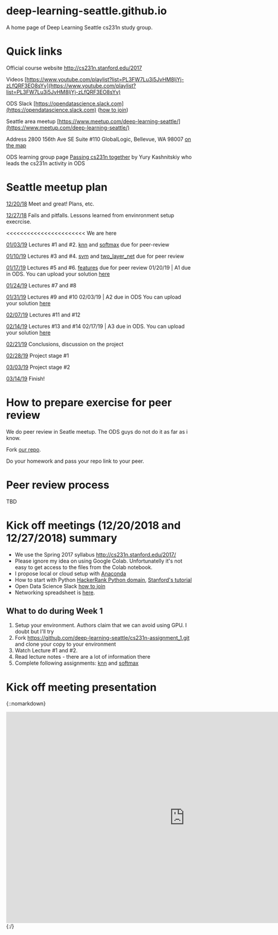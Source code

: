 # deep-learning-seattle.github.io
A home page of Deep Learning Seattle cs231n study group.

# Quick links
Official course website http://cs231n.stanford.edu/2017

Videos [https://www.youtube.com/playlist?list=PL3FW7Lu3i5JvHM8ljYj-zLfQRF3EO8sYv](https://www.youtube.com/playlist?list=PL3FW7Lu3i5JvHM8ljYj-zLfQRF3EO8sYv)

ODS Slack [https://opendatascience.slack.com](https://opendatascience.slack.com) ([how to join](https://www.meetup.com/deep-learning-seattle/events/xpphnqyxqbbc/))

Seattle area meetup [https://www.meetup.com/deep-learning-seattle/](https://www.meetup.com/deep-learning-seattle/)

Address 2800 156th Ave SE Suite #110 GlobalLogic, Bellevue, WA 98007 [on the map](https://goo.gl/maps/ghKiJFQDL7n)

ODS learning group page [Passing cs231n together](https://github.com/Yorko/mlcourse.ai/wiki/Passing-cs231n-together) by Yury Kashnitskiy who leads the cs231n activity in ODS


# Seattle meetup plan
[12/20/18](https://www.meetup.com/deep-learning-seattle/events/xpphnqyxqbbc/) Meet and great! Plans, etc.

[12/27/18](https://www.meetup.com/deep-learning-seattle/events/qlstnqyxqbkc/) Fails and pitfalls. Lessons learned from envinronment setup execrcise.

<<<<<<<<<<<<<<<<<<<<<<< We are here

[01/03/19](https://www.meetup.com/deep-learning-seattle/events/qlstnqyzcbfb/) Lectures #1 and #2. [knn](https://github.com/deep-learning-seattle/cs231n-assignment_1/blob/master/knn.ipynb) and [softmax](https://github.com/deep-learning-seattle/cs231n-assignment_1/blob/master/softmax.ipynb) due for peer-review

[01/10/19](https://www.meetup.com/deep-learning-seattle/events/qlstnqyzcbnb/) Lectures #3 and #4. [svm](https://github.com/deep-learning-seattle/cs231n-assignment_1/blob/master/svm.ipynb) and [two_layer_net](https://github.com/deep-learning-seattle/cs231n-assignment_1/blob/master/two_layer_net.ipynb) due for peer review

[01/17/19](https://www.meetup.com/deep-learning-seattle/events/qlstnqyzcbwb/) Lectures #5 and #6. [features](https://github.com/deep-learning-seattle/cs231n-assignment_1/blob/master/features.ipynb) due for peer review
01/20/19 | A1 due in ODS. You can upload your solution [here](https://www.dropbox.com/request/t7BEfsBO6FsVrVgs7dGf)

[01/24/19](https://www.meetup.com/deep-learning-seattle/events/qlstnqyzcbgc/) Lectures #7 and #8

[01/31/19](https://www.meetup.com/deep-learning-seattle/events/qlstnqyzcbpc/) Lectures #9 and #10
02/03/19 | A2 due in ODS You can upload your solution [here](https://www.dropbox.com/request/SYokh4VUuIpZRFe1bPHM)

[02/07/19](https://www.meetup.com/deep-learning-seattle/events/qlstnqyzdbkb/) Lectures #11 and #12

[02/14/19](https://www.meetup.com/deep-learning-seattle/events/qlstnqyzdbsb/) Lectures #13 and #14
02/17/19 | A3 due in ODS. You can upload your solution [here](https://www.dropbox.com/request/omK1M8XNUH7KvGps3siF)

[02/21/19](https://www.meetup.com/deep-learning-seattle/events/qlstnqyzdbcc/) Conclusions, discussion on the project

[02/28/19](https://www.meetup.com/deep-learning-seattle/events/qlstnqyzdblc/) Project stage #1

[03/03/19](https://www.meetup.com/deep-learning-seattle/events/qlstnqyzfbkb/) Project stage #2

[03/14/19](https://www.meetup.com/deep-learning-seattle/events/qlstnqyzfbsb/) Finish!

# How to prepare exercise for peer review
We do peer review in Seatle meetup. The ODS guys do not do it as far as i know.

Fork [our repo](https://github.com/deep-learning-seattle/cs231n-assignment_1.git).

Do your homework and pass your repo link to your peer.

# Peer review process

TBD

# Kick off meetings (12/20/2018 and 12/27/2018) summary
* We use the Spring 2017 syllabus http://cs231n.stanford.edu/2017/
* Please ignore my idea on using Google Colab. Unfortunatelly it's not easy to get access to the files from the Colab notebook.
* I propose local or cloud setup with [Anaconda](https://www.anaconda.com/)
* How to start with Python [HackerRank Python domain](https://www.hackerrank.com/domains/python), [Stanford's tutorial](http://cs231n.github.io/python-numpy-tutorial/)
* Open Data Science Slack [how to join](https://www.meetup.com/deep-learning-seattle/events/xpphnqyxqbbc/)
* Networking spreadsheet is [here](https://docs.google.com/spreadsheets/d/1mmjcplwDRoXwKNlXQ5GKQuw-ig0Wwz8RiD9ZgXRikPU/edit#gid=0).

## What to do during Week 1
1. Setup your environment. Authors claim that we can avoid using GPU. I doubt but I'll try 
2. Fork https://github.com/deep-learning-seattle/cs231n-assignment_1.git and clone your copy to your environment
3. Watch Lecture #1 and #2.
4. Read lecture notes - there are a lot of information there
5. Complete following assignments: [knn](https://github.com/deep-learning-seattle/cs231n-assignment_1/blob/master/knn.ipynb) and [softmax](https://github.com/deep-learning-seattle/cs231n-assignment_1/blob/master/softmax.ipynb)

# Kick off meeting presentation
{::nomarkdown}
<iframe src="https://docs.google.com/presentation/d/e/2PACX-1vTXXUr7cWFLG9pvD38Ue9D5bmUCB_4q5P37zBWW8mGfRmQwkW0LdHxj8GsQbXF5tiCxYWk7Rk7VQXO2/embed?start=false&loop=false&delayms=3000" frameborder="0" width="960" height="569" allowfullscreen="true" mozallowfullscreen="true" webkitallowfullscreen="true"></iframe>
{:/}
